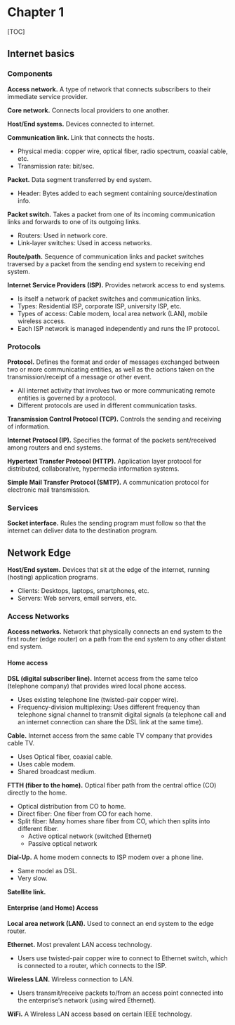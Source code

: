 # Chapter 1

[TOC]

## Internet basics

### Components

**Access network.** A type of network that connects subscribers to their immediate service provider.

**Core network.** Connects local providers to one another.

**Host/End systems.** Devices connected to internet.

**Communication link.** Link that connects the hosts.
- Physical media: copper wire, optical fiber, radio spectrum, coaxial cable, etc.
- Transmission rate: bit/sec.

**Packet.** Data segment transferred by end system.
- Header: Bytes added to each segment containing source/destination info.

**Packet switch.** Takes a packet from one of its incoming communication links and forwards to one of its outgoing links.
- Routers: Used in network core.
- Link-layer switches: Used in access networks.

**Route/path.** Sequence of communication links and packet switches traversed by a packet from the sending end system to receiving end system.

**Internet Service Providers (ISP).** Provides network access to end systems.
- Is itself a network of packet switches and communication links.
- Types: Residential ISP, corporate ISP, university ISP, etc.
- Types of access: Cable modem, local area network (LAN), mobile wireless access.
- Each ISP network is managed independently and runs the IP protocol.

### Protocols

**Protocol.** Defines the format and order of messages exchanged between two or more communicating entities, as well as the actions taken on the transmission/receipt of a message or other event.
- All internet activity that involves two or more communicating remote entities is governed by a protocol.
- Different protocols are used in different communication tasks.

**Transmission Control Protocol (TCP).** Controls the sending and receiving of information.

**Internet Protocol (IP).** Specifies the format of the packets sent/received among routers and end systems.

**Hypertext Transfer Protocol (HTTP).** Application layer protocol for distributed, collaborative, hypermedia information systems.

**Simple Mail Transfer Protocol (SMTP).** A communication protocol for electronic mail transmission.

### Services

**Socket interface.** Rules the sending program must follow so that the internet can deliver data to the destination program.

## Network Edge

**Host/End system.** Devices that sit at the edge of the internet, running (hosting) application programs.
- Clients: Desktops, laptops, smartphones, etc.
- Servers: Web servers, email servers, etc.

### Access Networks

**Access networks.** Network that physically connects an end system to the first router (edge router) on a path from the end system to any other distant end system.

#### Home access

**DSL (digital subscriber line).** Internet access from the same telco (telephone company) that provides wired local phone access.
- Uses existing telephone line (twisted-pair copper wire).
- Frequency-division multiplexing: Uses different frequency than telephone signal channel to transmit digital signals (a telephone call and an internet connection can share the DSL link at the same time).

**Cable.** Internet access from the same cable TV company that provides cable TV.
- Uses Optical fiber, coaxial cable.
- Uses cable modem.
- Shared broadcast medium.

**FTTH (fiber to the home).** Optical fiber path from the central office (CO) directly to the home.
- Optical distribution from CO to home.
- Direct fiber: One fiber from CO for each home.
- Split fiber: Many homes share fiber from CO, which then splits into different fiber.
    - Active optical network (switched Ethernet)
    - Passive optical network

**Dial-Up.** A home modem connects to ISP modem over a phone line.
- Same model as DSL.
- Very slow.

**Satellite link.**

#### Enterprise (and Home) Access

**Local area network (LAN).** Used to connect an end system to the edge router.

**Ethernet.** Most prevalent LAN access technology.
- Users use twisted-pair copper wire to connect to Ethernet switch, which is connected to a router, which connects to the ISP.

**Wireless LAN.** Wireless connection to LAN.
- Users transmit/receive packets to/from an access point connected into the enterprise’s network (using wired Ethernet).

**WiFi.** A Wireless LAN access based on certain IEEE technology.


